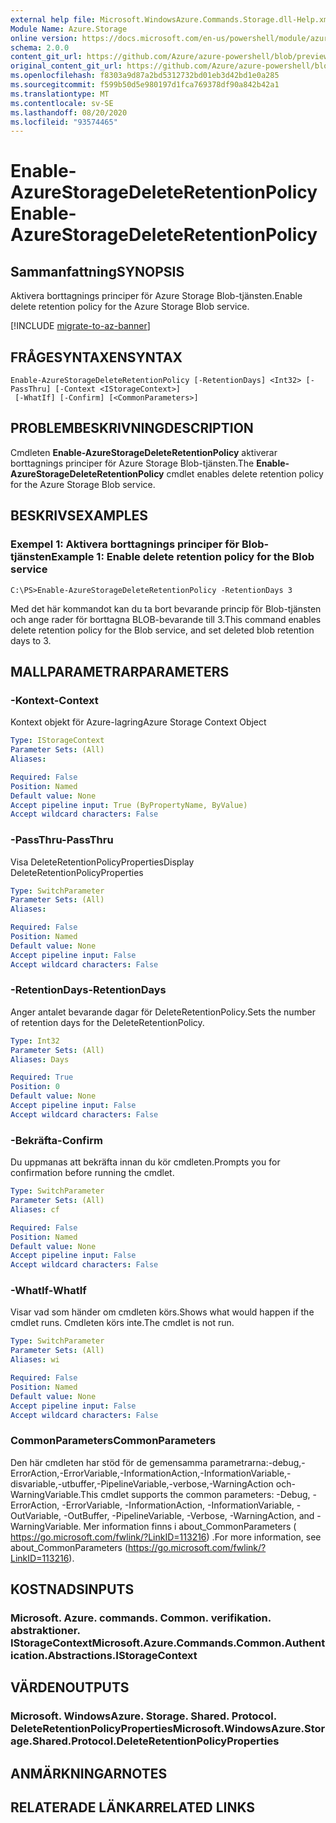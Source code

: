 ```yaml
---
external help file: Microsoft.WindowsAzure.Commands.Storage.dll-Help.xml
Module Name: Azure.Storage
online version: https://docs.microsoft.com/en-us/powershell/module/azure.storage/enable-azurestoragedeleteretentionpolicy
schema: 2.0.0
content_git_url: https://github.com/Azure/azure-powershell/blob/preview/src/Storage/Commands.Storage/help/Enable-AzureStorageDeleteRetentionPolicy.md
original_content_git_url: https://github.com/Azure/azure-powershell/blob/preview/src/Storage/Commands.Storage/help/Enable-AzureStorageDeleteRetentionPolicy.md
ms.openlocfilehash: f8303a9d87a2bd5312732bd01eb3d42bd1e0a285
ms.sourcegitcommit: f599b50d5e980197d1fca769378df90a842b42a1
ms.translationtype: MT
ms.contentlocale: sv-SE
ms.lasthandoff: 08/20/2020
ms.locfileid: "93574465"
---
```

# <span data-ttu-id="64e2c-101">Enable-AzureStorageDeleteRetentionPolicy</span><span class="sxs-lookup"><span data-stu-id="64e2c-101">Enable-AzureStorageDeleteRetentionPolicy</span></span>

## <span data-ttu-id="64e2c-102">Sammanfattning</span><span class="sxs-lookup"><span data-stu-id="64e2c-102">SYNOPSIS</span></span>
<span data-ttu-id="64e2c-103">Aktivera borttagnings principer för Azure Storage Blob-tjänsten.</span><span class="sxs-lookup"><span data-stu-id="64e2c-103">Enable delete retention policy  for the Azure Storage Blob service.</span></span>

[!INCLUDE [migrate-to-az-banner](../../includes/migrate-to-az-banner.md)]

## <span data-ttu-id="64e2c-104">FRÅGESYNTAXEN</span><span class="sxs-lookup"><span data-stu-id="64e2c-104">SYNTAX</span></span>

```
Enable-AzureStorageDeleteRetentionPolicy [-RetentionDays] <Int32> [-PassThru] [-Context <IStorageContext>]
 [-WhatIf] [-Confirm] [<CommonParameters>]
```

## <span data-ttu-id="64e2c-105">PROBLEMBESKRIVNING</span><span class="sxs-lookup"><span data-stu-id="64e2c-105">DESCRIPTION</span></span>
<span data-ttu-id="64e2c-106">Cmdleten **Enable-AzureStorageDeleteRetentionPolicy** aktiverar borttagnings principer för Azure Storage Blob-tjänsten.</span><span class="sxs-lookup"><span data-stu-id="64e2c-106">The **Enable-AzureStorageDeleteRetentionPolicy** cmdlet enables delete retention policy for the Azure Storage Blob service.</span></span>

## <span data-ttu-id="64e2c-107">BESKRIVS</span><span class="sxs-lookup"><span data-stu-id="64e2c-107">EXAMPLES</span></span>

### <span data-ttu-id="64e2c-108">Exempel 1: Aktivera borttagnings principer för Blob-tjänsten</span><span class="sxs-lookup"><span data-stu-id="64e2c-108">Example 1: Enable delete retention policy for the Blob service</span></span>
```
C:\PS>Enable-AzureStorageDeleteRetentionPolicy -RetentionDays 3
```

<span data-ttu-id="64e2c-109">Med det här kommandot kan du ta bort bevarande princip för Blob-tjänsten och ange rader för borttagna BLOB-bevarande till 3.</span><span class="sxs-lookup"><span data-stu-id="64e2c-109">This command enables delete retention policy for the Blob service, and set deleted blob retention days to 3.</span></span>

## <span data-ttu-id="64e2c-110">MALLPARAMETRAR</span><span class="sxs-lookup"><span data-stu-id="64e2c-110">PARAMETERS</span></span>

### <span data-ttu-id="64e2c-111">-Kontext</span><span class="sxs-lookup"><span data-stu-id="64e2c-111">-Context</span></span>
<span data-ttu-id="64e2c-112">Kontext objekt för Azure-lagring</span><span class="sxs-lookup"><span data-stu-id="64e2c-112">Azure Storage Context Object</span></span>

```yaml
Type: IStorageContext
Parameter Sets: (All)
Aliases: 

Required: False
Position: Named
Default value: None
Accept pipeline input: True (ByPropertyName, ByValue)
Accept wildcard characters: False
```

### <span data-ttu-id="64e2c-113">-PassThru</span><span class="sxs-lookup"><span data-stu-id="64e2c-113">-PassThru</span></span>
<span data-ttu-id="64e2c-114">Visa DeleteRetentionPolicyProperties</span><span class="sxs-lookup"><span data-stu-id="64e2c-114">Display DeleteRetentionPolicyProperties</span></span>

```yaml
Type: SwitchParameter
Parameter Sets: (All)
Aliases: 

Required: False
Position: Named
Default value: None
Accept pipeline input: False
Accept wildcard characters: False
```

### <span data-ttu-id="64e2c-115">-RetentionDays</span><span class="sxs-lookup"><span data-stu-id="64e2c-115">-RetentionDays</span></span>
<span data-ttu-id="64e2c-116">Anger antalet bevarande dagar för DeleteRetentionPolicy.</span><span class="sxs-lookup"><span data-stu-id="64e2c-116">Sets the number of retention days for the DeleteRetentionPolicy.</span></span>

```yaml
Type: Int32
Parameter Sets: (All)
Aliases: Days

Required: True
Position: 0
Default value: None
Accept pipeline input: False
Accept wildcard characters: False
```

### <span data-ttu-id="64e2c-117">-Bekräfta</span><span class="sxs-lookup"><span data-stu-id="64e2c-117">-Confirm</span></span>
<span data-ttu-id="64e2c-118">Du uppmanas att bekräfta innan du kör cmdleten.</span><span class="sxs-lookup"><span data-stu-id="64e2c-118">Prompts you for confirmation before running the cmdlet.</span></span>

```yaml
Type: SwitchParameter
Parameter Sets: (All)
Aliases: cf

Required: False
Position: Named
Default value: None
Accept pipeline input: False
Accept wildcard characters: False
```

### <span data-ttu-id="64e2c-119">-WhatIf</span><span class="sxs-lookup"><span data-stu-id="64e2c-119">-WhatIf</span></span>
<span data-ttu-id="64e2c-120">Visar vad som händer om cmdleten körs.</span><span class="sxs-lookup"><span data-stu-id="64e2c-120">Shows what would happen if the cmdlet runs.</span></span>
<span data-ttu-id="64e2c-121">Cmdleten körs inte.</span><span class="sxs-lookup"><span data-stu-id="64e2c-121">The cmdlet is not run.</span></span>

```yaml
Type: SwitchParameter
Parameter Sets: (All)
Aliases: wi

Required: False
Position: Named
Default value: None
Accept pipeline input: False
Accept wildcard characters: False
```

### <span data-ttu-id="64e2c-122">CommonParameters</span><span class="sxs-lookup"><span data-stu-id="64e2c-122">CommonParameters</span></span>
<span data-ttu-id="64e2c-123">Den här cmdleten har stöd för de gemensamma parametrarna:-debug,-ErrorAction,-ErrorVariable,-InformationAction,-InformationVariable,-disvariable,-utbuffer,-PipelineVariable,-verbose,-WarningAction och-WarningVariable.</span><span class="sxs-lookup"><span data-stu-id="64e2c-123">This cmdlet supports the common parameters: -Debug, -ErrorAction, -ErrorVariable, -InformationAction, -InformationVariable, -OutVariable, -OutBuffer, -PipelineVariable, -Verbose, -WarningAction, and -WarningVariable.</span></span> <span data-ttu-id="64e2c-124">Mer information finns i about_CommonParameters ( https://go.microsoft.com/fwlink/?LinkID=113216) .</span><span class="sxs-lookup"><span data-stu-id="64e2c-124">For more information, see about_CommonParameters (https://go.microsoft.com/fwlink/?LinkID=113216).</span></span>

## <span data-ttu-id="64e2c-125">KOSTNADS</span><span class="sxs-lookup"><span data-stu-id="64e2c-125">INPUTS</span></span>

### <span data-ttu-id="64e2c-126">Microsoft. Azure. commands. Common. verifikation. abstraktioner. IStorageContext</span><span class="sxs-lookup"><span data-stu-id="64e2c-126">Microsoft.Azure.Commands.Common.Authentication.Abstractions.IStorageContext</span></span>

## <span data-ttu-id="64e2c-127">VÄRDEN</span><span class="sxs-lookup"><span data-stu-id="64e2c-127">OUTPUTS</span></span>

### <span data-ttu-id="64e2c-128">Microsoft. WindowsAzure. Storage. Shared. Protocol. DeleteRetentionPolicyProperties</span><span class="sxs-lookup"><span data-stu-id="64e2c-128">Microsoft.WindowsAzure.Storage.Shared.Protocol.DeleteRetentionPolicyProperties</span></span>

## <span data-ttu-id="64e2c-129">ANMÄRKNINGAR</span><span class="sxs-lookup"><span data-stu-id="64e2c-129">NOTES</span></span>

## <span data-ttu-id="64e2c-130">RELATERADE LÄNKAR</span><span class="sxs-lookup"><span data-stu-id="64e2c-130">RELATED LINKS</span></span>

